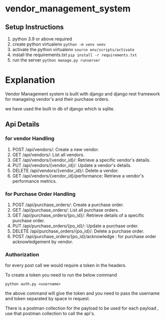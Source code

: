 # vendor_management_system


## Setup Instructions
1. python 3.9 or above required
2. create python virtualenv
    ```python -m venv venv```
3. activate the python virtualenv
    ```source env/scripts/activate```
4. install the requirements.txt
    ```pip install -r requirements.txt```
5. run the server
    ```python manage.py runserver```

# Explanation
Vendor Management system is built with django and django rest framework for manageing vendor's and their purchase orders.

we have used the built in db of django which is sqlite.

## Api Details

### for vendor Handling

1. POST /api/vendors/: Create a new vendor.
2. GET /api/vendors/: List all vendors.
3. GET /api/vendors/{vendor_id}/: Retrieve a specific vendor's details.
4. PUT /api/vendors/{vendor_id}/: Update a vendor's details.
5. DELETE /api/vendors/{vendor_id}/: Delete a vendor.
6. GET /api/vendors/{vendor_id}/performance: Retrieve a vendor's performance
metrics.

### for Purchase Order Handling

1. POST /api/purchase_orders/: Create a purchase order.
2. GET /api/purchase_orders/: List all purchase orders.
3. GET /api/purchase_orders/{po_id}/: Retrieve details of a specific purchase order.
4. PUT /api/purchase_orders/{po_id}/: Update a purchase order.
5. DELETE /api/purchase_orders/{po_id}/: Delete a purchase order.
6. POST /api/purchase_orders/{po_id}/acknowledge : for purchase order acknowledgement by vendor.

### Authorization

for every post call we would require a token in the headers.

To create a token you need to run the below command
```
python auth.py <username>
```
the above command will give the token and you need to pass the username and token separated by space in request.

There is a postman collection for the payload to be used for each payload , use that postman collection to call the api's.